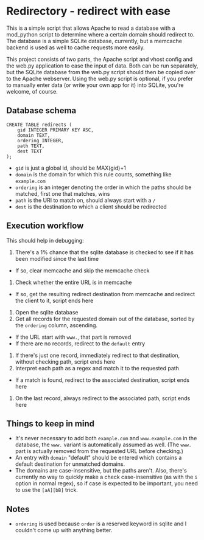 # Redirectory - redirect with ease

This is a simple script that allows Apache to read a database with a mod\_python script to determine where a certain
domain should redirect to. The database is a simple SQLite database, currently, but a memcache backend is used as well
to cache requests more easily.

This project consists of two parts, the Apache script and vhost config and the web.py application to ease the input
of data. Both can be run separately, but the SQLite database from the web.py script should then be copied over to the
Apache webserver. Using the web.py script is optional, if you prefer to manually enter data (or write your own app for
it) into SQLite, you're welcome, of course.

## Database schema

```
CREATE TABLE redirects (
	gid INTEGER PRIMARY KEY ASC,
	domain TEXT,
	ordering INTEGER,
	path TEXT,
	dest TEXT
);
```

 * `gid` is just a global id, should be MAX(gid)+1
 * `domain` is the domain for which this rule counts, something like `example.com`
 * `ordering` is an integer denoting the order in which the paths should be matched, first one that matches, wins
 * `path` is the URI to match on, should always start with a `/`
 * `dest` is the destination to which a client should be redirected

## Execution workflow

This should help in debugging:

 1. There's a 1% chance that the sqlite database is checked to see if it has been modified since the last time
   * If so, clear memcache and skip the memcache check
 1. Check whether the entire URL is in memcache
   * If so, get the resulting redirect destination from memcache and redirect the client to it, script ends here
 1. Open the sqlite database
 1. Get all records for the requested domain out of the database, sorted by the `ordering` column, ascending.
   * If the URL start with `www.`, that part is removed
   * If there are no records, redirect to the `default` entry
 1. If there's just one record, immediately redirect to that destination, without checking path, script ends here
 1. Interpret each path as a regex and match it to the requested path
   * If a match is found, redirect to the associated destination, script ends here
 1. On the last record, always redirect to the associated path, script ends here

## Things to keep in mind

 * It's never necessary to add both `example.com` and `www.example.com` in the database, the `www.` variant is
   automatically assumed as well. (The `www.` part is actually removed from the requested URL before checking.)
 * An entry with `domain` "default" should be entered which contains a default destination for unmatched domains.
 * The domains are case-insensitive, but the paths aren't. Also, there's currently no way to quickly make a check
   case-insensitive (as with the `i` option in normal regex), so if case is expected to be important, you need to
   use the `[aA][bB]` trick.

## Notes

 * `ordering` is used because `order` is a reserved keyword in sqlite and I couldn't come up with anything better.
